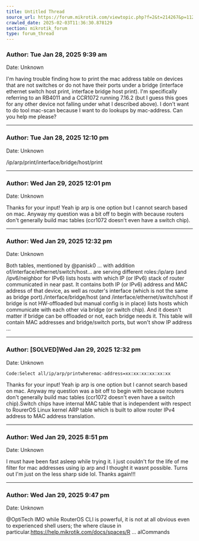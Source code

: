 ```yaml
---
title: Untitled Thread
source_url: https://forum.mikrotik.com/viewtopic.php?f=2&t=214267&p=1122464&amp;sid=3b77a3334c914448dbbc02bfdff4c3aa#p1122464
crawled_date: 2025-02-03T11:36:30.878129
section: mikrotik_forum
type: forum_thread
---
```


### Author: Tue Jan 28, 2025 9:39 am
Date: Unknown

I'm having trouble finding how to print the mac address table on devices that are not switches or do not have their ports under a bridge (interface ethernet switch host print, interface bridge host print). I'm specifically referring to an RB4011 and a CCR1072 running 7.16.2 (but I guess this goes for any other device not falling under what I described above). I don't want to do tool mac-scan because I want to do lookups by mac-address. Can you help me please?


---
### Author: Tue Jan 28, 2025 12:10 pm
Date: Unknown

/ip/arp/print/interface/bridge/host/print


---
### Author: Wed Jan 29, 2025 12:01 pm
Date: Unknown

Thanks for your input! Yeah ip arp is one option but I cannot search based on mac. Anyway my question was a bit off to begin with because routers don't generally build mac tables (ccr1072 doesn't even have a switch chip).


---
### Author: Wed Jan 29, 2025 12:32 pm
Date: Unknown

Both tables, mentioned by @panisk0 ... with addition of/interface/ethernet/switch/host... are serving different roles:/ip/arp (and /ipv6/neighbor for IPv6) lists hosts with which IP (or IPv6) stack of router communicated in near past. It contains both IP (or IPv6) address and MAC address of that device, as well as router's interface (which is not the same as bridge port)./interface/bridge/host (and /interface/ethernet/switch/host if bridge is not HW-offloaded but manual config is in place) lists hosts which communicate with each other via bridge (or switch chip). And it doesn't matter if bridge can be offloaded or not, each bridge needs it. This table will contain MAC addresses and bridge/switch ports, but won't show IP address ...


---
### Author: [SOLVED]Wed Jan 29, 2025 12:32 pm
Date: Unknown

```
Code:Select all/ip/arp/printwheremac-address=xx:xx:xx:xx:xx:xx
```

Thanks for your input! Yeah ip arp is one option but I cannot search based on mac. Anyway my question was a bit off to begin with because routers don't generally build mac tables (ccr1072 doesn't even have a switch chip).Switch chips have internal MAC table that is independent with respect to RourerOS Linux kernel ARP table which is built to allow router IPv4 address to MAC address translation.


---
### Author: Wed Jan 29, 2025 8:51 pm
Date: Unknown

I must have been fast asleep while trying it. I just couldn't for the life of me filter for mac addresses using ip arp and I thought it wasnt possible. Turns out I'm just on the less sharp side lol. Thanks again!!!


---
### Author: Wed Jan 29, 2025 9:47 pm
Date: Unknown

@OptiTech IMO while RouterOS CLI is powerful, it is not at all obvious even to experienced shell users; the where clause in particular.https://help.mikrotik.com/docs/spaces/R ... alCommands

